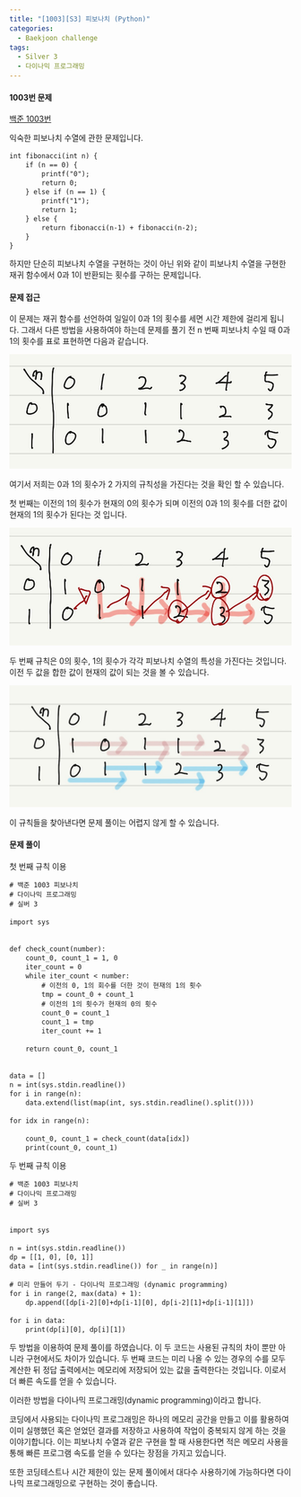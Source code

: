 ```yaml
---
title: "[1003][S3] 피보나치 (Python)"
categories:
  - Baekjoon challenge
tags:
  - Silver 3
  - 다이나믹 프로그래밍
---
```


#### 1003번 문제

[백준 1003번](https://www.acmicpc.net/problem/1003)

익숙한 피보나치 수열에 관한 문제입니다.

```
int fibonacci(int n) {
    if (n == 0) {
        printf("0");
        return 0;
    } else if (n == 1) {
        printf("1");
        return 1;
    } else {
        return fibonacci(n‐1) + fibonacci(n‐2);
    }
}
```

하지만 단순히 피보나치 수열을 구현하는 것이 아닌 위와 같이 피보나치 수열을 구현한 재귀 함수에서 0과 1이 반환되는 횟수를 구하는 문제입니다.

#### 문제 접근

이 문제는 재귀 함수를 선언하여 일일이 0과 1의 횟수를 세면 시간 제한에 걸리게 됩니다. 그래서 다른 방법을 사용하여야 하는데 문제를 풀기 전 n 번째 피보나치 수일 때 0과 1의 횟수를 표로 표현하면 다음과 같습니다.

![](https://github.com/Jihackstory/Jihackstory.github.io/blob/main/assets/images/BJ_1003_1.jpg?raw=true)



여기서 저희는 0과 1의 횟수가 2 가지의 규칙성을 가진다는 것을 확인 할 수 있습니다. 

첫 번째는 이전의 1의 횟수가 현재의 0의 횟수가 되며 이전의 0과 1의 횟수를 더한 값이 현재의 1의 횟수가 된다는 것 입니다.

![](https://github.com/Jihackstory/Jihackstory.github.io/blob/main/assets/images/BJ_1003_2.jpg?raw=true)



두 번째 규칙은  0의 횟수, 1의 횟수가 각각 피보나치 수열의 특성을 가진다는 것입니다. 이전 두 값을 합한 값이 현재의 값이 되는 것을 볼 수 있습니다.

![](https://github.com/Jihackstory/Jihackstory.github.io/blob/main/assets/images/BJ_1003_3.jpg?raw=true)



이 규칙들을 찾아낸다면 문제 풀이는 어렵지 않게 할 수 있습니다.



#### 문제 풀이

첫 번째 규칙 이용

```
# 백준 1003 피보나치
# 다이나믹 프로그래밍
# 실버 3

import sys


def check_count(number):
    count_0, count_1 = 1, 0
    iter_count = 0
    while iter_count < number:
		# 이전의 0, 1의 회수를 더한 것이 현재의 1의 횟수
        tmp = count_0 + count_1
        # 이전의 1의 횟수가 현재의 0의 횟수
        count_0 = count_1
        count_1 = tmp
        iter_count += 1

    return count_0, count_1


data = []
n = int(sys.stdin.readline())
for i in range(n):
    data.extend(list(map(int, sys.stdin.readline().split())))

for idx in range(n):

    count_0, count_1 = check_count(data[idx])
    print(count_0, count_1)
```



두 번째 규칙 이용

```
# 백준 1003 피보나치
# 다이나믹 프로그래밍
# 실버 3


import sys

n = int(sys.stdin.readline())
dp = [[1, 0], [0, 1]]
data = [int(sys.stdin.readline()) for _ in range(n)]

# 미리 만들어 두기 - 다이나믹 프로그래밍 (dynamic programming)
for i in range(2, max(data) + 1):
    dp.append([dp[i-2][0]+dp[i-1][0], dp[i-2][1]+dp[i-1][1]])

for i in data:
    print(dp[i][0], dp[i][1])

```



두 방법을 이용하여 문제 풀이를 하였습니다. 이 두 코드는 사용된 규칙의 차이 뿐만 아니라 구현에서도 차이가 있습니다. 두 번째 코드는 미리 나올 수 있는 경우의 수를 모두 계산한 뒤 정답 출력에서는 메모리에 저장되어 있는 값을 출력한다는 것입니다. 이로서 더 빠른 속도를 얻을 수 있습니다. 

이러한 방법을 다이나믹 프로그래밍(dynamic programming)이라고 합니다.

코딩에서 사용되는 다이나믹 프로그래밍은 하나의 메모리 공간을 만들고 이를 활용하여 이미 실행했던 혹은 얻었던 결과를 저장하고 사용하여 작업이 중복되지 않게 하는 것을 이야기합니다. 이는 피보나치 수열과 같은 구현을 할 때 사용한다면 적은 메모리 사용을 통해 빠른 프로그램 속도를 얻을 수 있다는 장점을 가지고 있습니다.

또한 코딩테스트나 시간 제한이 있는 문제 풀이에서 대다수 사용하기에 가능하다면 다이나믹 프로그래밍으로 구현하는 것이 좋습니다.